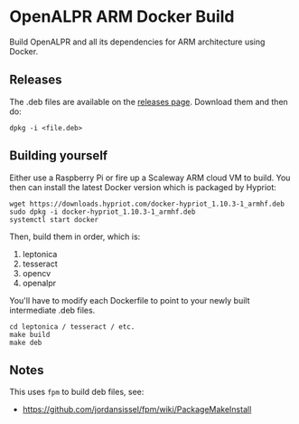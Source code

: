 # OpenALPR ARM Docker Build

Build OpenALPR and all its dependencies for ARM architecture using Docker.


## Releases

The .deb files are available on the [releases page](https://github.com/marktheunissen/lpr-deps/releases). Download them and then do:

    dpkg -i <file.deb>


## Building yourself

Either use a Raspberry Pi or fire up a Scaleway ARM cloud VM to build. You then can install the latest Docker version which is packaged by Hypriot:

    wget https://downloads.hypriot.com/docker-hypriot_1.10.3-1_armhf.deb
    sudo dpkg -i docker-hypriot_1.10.3-1_armhf.deb
    systemctl start docker

Then, build them in order, which is:

1. leptonica
2. tesseract
3. opencv
4. openalpr

You'll have to modify each Dockerfile to point to your newly built intermediate .deb files.

    cd leptonica / tesseract / etc.
    make build
    make deb


## Notes

This uses `fpm` to build deb files, see:

- https://github.com/jordansissel/fpm/wiki/PackageMakeInstall
